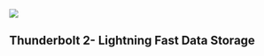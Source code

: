 <img src="http://i.imgur.com/FjGH2mG.png" align="center">
<h2>Thunderbolt 2- Lightning Fast Data Storage</h2>

